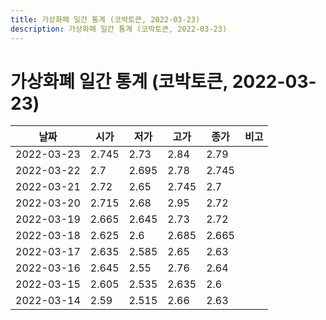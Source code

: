 ```yaml
---
title: 가상화폐 일간 통계 (코박토큰, 2022-03-23)
description: 가상화폐 일간 통계 (코박토큰, 2022-03-23)
---
```



가상화폐 일간 통계 (코박토큰, 2022-03-23)
===

|날짜|시가|저가|고가|종가|비고|
|--|--|--|--|--|--|
|2022-03-23|2.745|2.73|2.84|2.79|    |
|2022-03-22|2.7|2.695|2.78|2.745|    |
|2022-03-21|2.72|2.65|2.745|2.7|    |
|2022-03-20|2.715|2.68|2.95|2.72|    |
|2022-03-19|2.665|2.645|2.73|2.72|    |
|2022-03-18|2.625|2.6|2.685|2.665|    |
|2022-03-17|2.635|2.585|2.65|2.63|    |
|2022-03-16|2.645|2.55|2.76|2.64|    |
|2022-03-15|2.605|2.535|2.635|2.6|    |
|2022-03-14|2.59|2.515|2.66|2.63|    |

